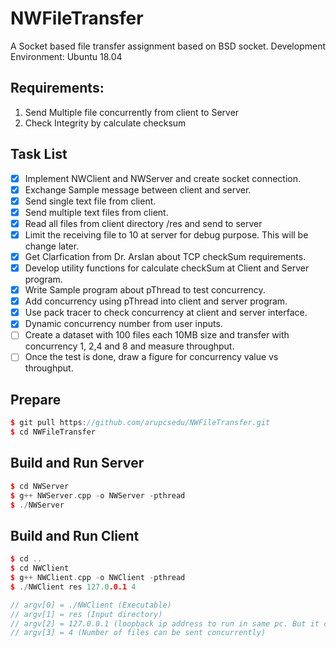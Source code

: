 # NWFileTransfer
A Socket based file transfer assignment based on BSD socket.
Development Environment: Ubuntu 18.04

## Requirements: 
1. Send Multiple file concurrently from client to Server 
2. Check Integrity by calculate checksum

## Task List
- [x] Implement NWClient and NWServer and create socket connection.
- [x] Exchange Sample message between client and server.
- [x] Send single text file from client.
- [x] Send multiple text files from client.
- [x] Read all files from client directory /res and send to server
- [x] Limit the receiving file to 10 at server for debug purpose. This will be change later.
- [x] Get Clarfication from Dr. Arslan about TCP checkSum requirements.
- [x] Develop utility functions for calculate checkSum at Client and Server program.
- [x] Write Sample program about pThread to test concurrency.
- [x] Add concurrency using pThread into client and server program.
- [x] Use pack tracer to check concurrency at client and server interface.
- [x] Dynamic concurrency number from user inputs.
- [ ] Create a dataset with 100 files each 10MB size and transfer with concurrency 1, 2,4 and 8 and measure throughput. 
- [ ] Once the test is done, draw a figure for concurrency value vs throughput.

## Prepare
```c++
$ git pull https://github.com/arupcsedu/NWFileTransfer.git  
$ cd NWFileTransfer  
```
## Build and Run Server
```c++
$ cd NWServer  
$ g++ NWServer.cpp -o NWServer -pthread
$ ./NWServer  
```
## Build and Run Client
```c++
$ cd ..  
$ cd NWClient   
$ g++ NWClient.cpp -o NWClient -pthread
$ ./NWClient res 127.0.0.1 4

// argv[0] = ./NWClient (Executable)
// argv[1] = res (Input directory)
// argv[2] = 127.0.0.1 (loopback ip address to run in same pc. But it can be replaced by server ip address)
// argv[3] = 4 (Number of files can be sent concurrently)
```


